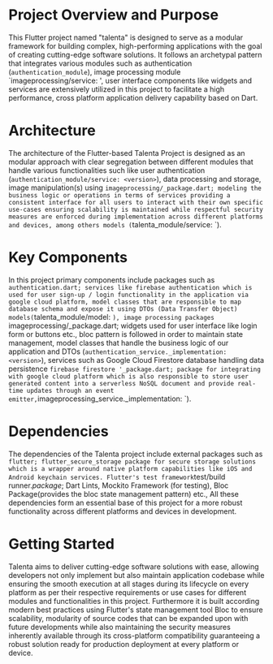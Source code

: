 # Project Overview and Purpose #
This Flutter project named "talenta" is designed to serve as a modular framework for building complex, high-performing applications with the goal of creating cutting-edge software solutions. It follows an archetypal pattern that integrates various modules such as authentication (`authentication_module`), image processing module `imageprocessing/service: <version>', user interface components like widgets and services are extensively utilized in this project to facilitate a high performance, cross platform application delivery capability based on Dart.

# Architecture # 
The architecture of the Flutter-based Talenta Project is designed as an modular approach with clear segregation between different modules that handle various functionalities such like user authentication (`authentication_module/service: <version>`), data processing and storage, image manipulation(s) using `imageprocessing/_package.dart;
modeling the business logic or operations in terms of services providing a consistent interface for all users to interact with their own specific use-cases ensuring scalability is maintained while respectful security measures are enforced during implementation across different platforms and devices, among others models (`talenta_module/service: <version>`).
# Key Components # 
In this project primary components include packages such as `authentication.dart; services like firebase authentication which is used for user sign-up / login functionality in the application via google cloud platform, model classes that are responsible to map database schema and expose it using DTOs (Data Transfer Object) models(`talenta_module/model: <version>`), image processing packages `imageprocessing/_package.dart; widgets used for user interface like login form or buttons etc., bloc pattern is followed in order to maintain state management, model classes that handle the business logic of our application and DTOs (`authentication_service._implementation: <version>`), services such as Google Cloud Firestore database handling data persistence `firebase firestore '_package.dart; package for integrating with google cloud platform which is also responsible to store user generated content into a serverless NoSQL document and provide real-time updates through an event emitter,`imageprocessing_service._implementation: <version>`).
# Dependencies # 
The dependencies of the Talenta project include external packages such as `flutter; flutter_secure_storage package for secure storage solutions which is a wrapper around native platform capabilities like iOS and Android keychain services. Flutter's test framework`test/build runner._package_; Dart Lints, Mockito Framework (for testing), Bloc Package(provides the bloc state management pattern) etc., All these dependencies form an essential base of this project for a more robust functionality across different platforms and devices in development.
# Getting Started # 
Talenta aims to deliver cutting-edge software solutions with ease, allowing developers not only implement but also maintain application codebase while ensuring the smooth execution at all stages during its lifecycle on every platform as per their respective requirements or use cases for different modules and functionalities in this project. Furthermore it is built according modern best practices using Flutter's state management tool Bloc to ensure scalability, modularity of source codes that can be expanded upon with future developments while also maintaining the security measures inherently available through its cross-platform compatibility guaranteeing a robust solution ready for production deployment at every platform or device.
